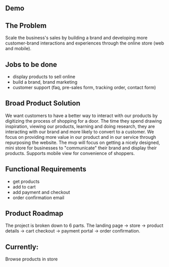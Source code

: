 ## Demo 
## The Problem
Scale the business's sales by building a brand and developing more customer-brand interactions and experiences through the online store (web and mobile).


## Jobs to be done
- display products to sell online
- build a brand, brand marketing
- customer support (faq, pre-sales form, tracking order, contact form)


## Broad Product Solution
We want customers to have a better way to interact with our products by digitizing the process of shopping for a door. The time they spend drawing inspiration, viewing our products, learning and doing research, they are interacting with our brand and more likely to convert to a customer. We focus on providing more value in our product and in our service through repurposing the website. The mvp will focus on getting a nicely designed, mini store for businesses to "communicate" their brand and display their products. Supports mobile view for convenience of shoppers.


## Functional Requirements
- get products
- add to cart
- add payment and checkout
- order confirmation email

## Product Roadmap
The project is broken down to 6 parts. The landing page -> store -> product details -> cart checkout -> payment portal -> order confirmation. 

## Currently: 
 Browse products in store
